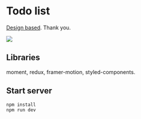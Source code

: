 # Todo list

<a href="https://www.figma.com/file/lVSQ1cpv2deArWiJ23C614/Taskr-UI-(Community)?node-id=0%3A1&t=8qhpYpaU95nswweS-0">Design based</a>. Thank you.

<img src="https://i.imgur.com/ujEj1Ny.png" />

## Libraries

moment, redux, framer-motion, styled-components.

## Start server

```bash
npm install
npm run dev
```
